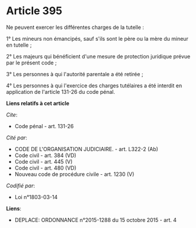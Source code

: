 # Article 395

Ne peuvent exercer les différentes charges de la tutelle : 

1° Les mineurs non émancipés, sauf s'ils sont le père ou la mère du mineur en tutelle ; 

2° Les majeurs qui bénéficient d'une mesure de protection juridique prévue par le présent code ; 

3° Les personnes à qui l'autorité parentale a été retirée ; 

4° Les personnes à qui l'exercice des charges tutélaires a été interdit en application de l'article 131-26 du code pénal.

**Liens relatifs à cet article**

_Cite_:

  - Code pénal - art. 131-26

_Cité par_:

  - CODE DE L'ORGANISATION JUDICIAIRE. - art. L322-2 (Ab)
  - Code civil - art. 384 (VD)
  - Code civil - art. 445 (V)
  - Code civil - art. 480 (VD)
  - Nouveau code de procédure civile - art. 1230 (V)

_Codifié par_:

  - Loi n°1803-03-14

**Liens**:

  - DEPLACE: ORDONNANCE n°2015-1288 du 15 octobre 2015 - art. 4
